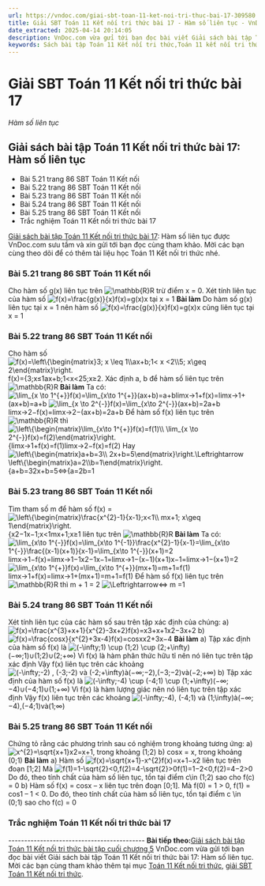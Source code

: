 ```yaml
---
url: https://vndoc.com/giai-sbt-toan-11-ket-noi-tri-thuc-bai-17-309580
title: Giải SBT Toán 11 Kết nối tri thức bài 17 - Hàm số liên tục - VnDoc.com
date_extracted: 2025-04-14 20:14:05
description: VnDoc.com vừa gửi tới bạn đọc bài viết Giải sách bài tập Toán 11 Kết nối tri thức bài 17: Hàm số liên tục. Mời các bạn cùng tham khảo để có thêm tài liệu giải sbt Toán 11 Kết nối tri thức nhé.
keywords: Sách bài tập Toán 11 Kết nối tri thức,Toán 11 kết nối tri thức,toán 11 kết nối,toán 11,sách bài tập toán 11,SBT toán 11,giải sách bài tập toán 11 kết nối tri thức,SBT toán 11 kết nối tri thức,giải SBT Toán 11,giải SBT toán 11 kết nối tri thức,giải sách bài tập toán 11,Giải sách bài tập Toán 11 Kết nối tri thức bài 17 Hàm số liên tục,Giải sách bài tập Toán 11 Kết nối tri thức bài 17,Hàm số liên tục
---
```


# Giải SBT Toán 11 Kết nối tri thức bài 17
 _Hàm số liên tục_
## Giải sách bài tập Toán 11 Kết nối tri thức bài 17: Hàm số liên tục
  * Bài 5.21 trang 86 SBT Toán 11 Kết nối
  * Bài 5.22 trang 86 SBT Toán 11 Kết nối
  * Bài 5.23 trang 86 SBT Toán 11 Kết nối
  * Bài 5.24 trang 86 SBT Toán 11 Kết nối
  * Bài 5.25 trang 86 SBT Toán 11 Kết nối
  * Trắc nghiệm Toán 11 Kết nối tri thức bài 17

[Giải sách bài tập Toán 11 Kết nối tri thức bài 17](<https://vndoc.com/giai-sbt-toan-11-ket-noi-tri-thuc-bai-17-309580>): Hàm số liên tục được VnDoc.com sưu tầm và xin gửi tới bạn đọc cùng tham khảo. Mời các bạn cùng theo dõi để có thêm tài liệu học Toán 11 Kết nối tri thức nhé.
### Bài 5.21 trang 86 SBT Toán 11 Kết nối
Cho hàm số g\(x\) liên tục trên ![\\mathbb{R}](https://i.vdoc.vn/data/image/blank.png)R trừ điểm x = 0. Xét tính liên tục của hàm số ![f\(x\)=\\frac{g\(x\)}{x}](https://i.vdoc.vn/data/image/blank.png)f\(x\)=g\(x\)x tại x = 1
**Bài làm**
Do hàm số g\(x\) liên tục tại x = 1 nên hàm số ![f\(x\)=\\frac{g\(x\)}{x}](https://i.vdoc.vn/data/image/blank.png)f\(x\)=g\(x\)x cũng liên tục tại x = 1
### Bài 5.22 trang 86 SBT Toán 11 Kết nối
Cho hàm số ![f\(x\)=\\left\\{\\begin{matrix}3; x \\leq 1\\\\ax+b;1< x <2\\\\5; x\\geq 2\\end{matrix}\\right.](https://i.vdoc.vn/data/image/blank.png)f\(x\)=\{3;x≤1ax+b;1<x<25;x≥2. Xác định a, b để hàm số liên tục trên ![\\mathbb{R}](https://i.vdoc.vn/data/image/blank.png)R
**Bài làm**
Ta có: ![\\lim_{x \\to 1^{+}}f\(x\)=\\lim_{x\\to 1^{+}}\(ax+b\)=a+b](https://i.vdoc.vn/data/image/blank.png)limx→1+f\(x\)=limx→1+\(ax+b\)=a+b
![\\lim_{x \\to 2^{-}}f\(x\)=\\lim_{x\\to 2^{-}}\(ax+b\)=2a+b](https://i.vdoc.vn/data/image/blank.png)limx→2−f\(x\)=limx→2−\(ax+b\)=2a+b
Để hàm số f\(x\) liên tục trên![\\mathbb{R}](https://i.vdoc.vn/data/image/blank.png)R thì ![\\left\\{\\begin{matrix}\\lim_{x\\to 1^{+}}f\(x\)=f\(1\)\\\\ \\lim_{x \\to 2^{-}}f\(x\)=f\(2\)\\end{matrix}\\right.](https://i.vdoc.vn/data/image/blank.png)\{limx→1+f\(x\)=f\(1\)limx→2−f\(x\)=f\(2\)
Hay ![\\left\\{\\begin{matrix}a+b=3\\\\ 2x+b=5\\end{matrix}\\right.\\Leftrightarrow \\left\\{\\begin{matrix}a=2\\\\b=1\\end{matrix}\\right.](https://i.vdoc.vn/data/image/blank.png)\{a+b=32x+b=5⇔\{a=2b=1
### Bài 5.23 trang 86 SBT Toán 11 Kết nối
Tìm tham số m để hàm số f\(x\) = ![\\left\\{\\begin{matrix}\\frac{x^{2}-1}{x-1};x<1\\\\ mx+1; x\\geq 1\\end{matrix}\\right.](https://i.vdoc.vn/data/image/blank.png)\{x2−1x−1;x<1mx+1;x≥1 liên tục trên ![\\mathbb{R}](https://i.vdoc.vn/data/image/blank.png)R
**Bài làm**
Ta có: ![\\lim_{x\\to 1^{-}}f\(x\)=\\lim_{x\\to 1^{-1}}\\frac{x^{2}-1}{x-1}=\\lim_{x\\to 1^{-}}\\frac{\(x-1\)\(x+1\)}{x-1}=\\lim_{x\\to 1^{-}}\(x+1\)=2](https://i.vdoc.vn/data/image/blank.png)limx→1−f\(x\)=limx→1−1x2−1x−1=limx→1−\(x−1\)\(x+1\)x−1=limx→1−\(x+1\)=2
![\\lim_{x\\to 1^{+}}f\(x\)=\\lim_{x\\to 1^{+}}\(mx+1\)=m+1=f\(1\)](https://i.vdoc.vn/data/image/blank.png)limx→1+f\(x\)=limx→1+\(mx+1\)=m+1=f\(1\)
Để hàm số f\(x\) liên tục trên ![\\mathbb{R}](https://i.vdoc.vn/data/image/blank.png)R thì m + 1 = 2 ![\\Leftrightarrow](https://i.vdoc.vn/data/image/blank.png)⇔ m =1
### Bài 5.24 trang 86 SBT Toán 11 Kết nối
Xét tính liên tục của các hàm số sau trên tập xác định của chúng:
a\) ![f\(x\)=\\frac{x^{3}+x+1}{x^{2}-3x+2}](https://i.vdoc.vn/data/image/blank.png)f\(x\)=x3+x+1x2−3x+2
b\) ![f\(x\)=\\frac{cosx}{x^{2}+3x-4}](https://i.vdoc.vn/data/image/blank.png)f\(x\)=cosxx2+3x−4
**Bài làm**
a\) Tập xác định của hàm số f\(x\) là ![\(-\\infty;1\) \\cup \(1;2\) \\cup \(2;+\\infty\)](https://i.vdoc.vn/data/image/blank.png)\(−∞;1\)∪\(1;2\)∪\(2;+∞\)
Vì f\(x\) là hàm phân thức hữu tỉ nên nó liên tục trên tập xác định
Vậy f\(x\) liên tục trên các khoảng ![\(-\\infty;-2\) , \(-3;-2\) và \(-2;+\\infty\)](https://i.vdoc.vn/data/image/blank.png)à\(−∞;−2\),\(−3;−2\)và\(−2;+∞\)
b\) Tập xác định của hàm số f\(x\) là ![\(-\\infty;-4\) \\cup \(-4;1\) \\cup \(1;+\\infty\)](https://i.vdoc.vn/data/image/blank.png)\(−∞;−4\)∪\(−4;1\)∪\(1;+∞\)
Vì f\(x\) là hàm lượng giác nên nó liên tục trên tập xác định
Vậy f\(x\) liên tục trên các khoảng ![\(-\\infty;-4\), \(-4;1\) và \(1;\\infty\)](https://i.vdoc.vn/data/image/blank.png)à\(−∞;−4\),\(−4;1\)và\(1;∞\)
### Bài 5.25 trang 86 SBT Toán 11 Kết nối
Chứng tỏ rằng các phương trình sau có nghiệm trong khoảng tương ứng:
a\) ![x^{2}=\\sqrt{x+1}](https://i.vdoc.vn/data/image/blank.png)x2=x+1, trong khoảng \(1;2\)
b\) cosx = x, trong khoảng \(0;1\)
**Bài làm**
a\) Hàm số ![f\(x\)=\\sqrt{x+1}-x^{2}](https://i.vdoc.vn/data/image/blank.png)f\(x\)=x+1−x2 liên tục trên đoạn \[1;2\]
Mà ![f\(1\)=1-\\sqrt{2}<0,f\(2\)=4-\\sqrt{2}>0](https://i.vdoc.vn/data/image/blank.png)f\(1\)=1−2<0,f\(2\)=4−2>0
Do đó, theo tính chất của hàm số liên tục, tồn tại điểm c\in \(1;2\) sao cho f\(c\) = 0
b\) Hàm số f\(x\) = cosx – x liên tục trên đoạn \[0;1\].
Mà f\(0\) = 1 > 0, f\(1\) = cos1 – 1 < 0.
Do đó, theo tính chất của hàm số liên tục, tồn tại điểm c \in \(0;1\) sao cho f\(c\) = 0
### Trắc nghiệm Toán 11 Kết nối tri thức bài 17
\-------------------------------------------
**Bài tiếp theo:**[Giải sách bài tập Toán 11 Kết nối tri thức bài tập cuối chương 5](<https://vndoc.com/giai-sbt-toan-11-ket-noi-tri-thuc-bai-tap-cuoi-chuong-5-309586>)
VnDoc.com vừa gửi tới bạn đọc bài viết Giải sách bài tập Toán 11 Kết nối tri thức bài 17: Hàm số liên tục. Mời các bạn cùng tham khảo thêm tại mục [Toán 11 Kết nối tri thức](<https://vndoc.com/toan-11-ket-noi-tri-thuc>), [giải SBT Toán 11 Kết nối tri thức](<https://vndoc.com/sach-bai-tap-toan-11-ket-noi-tri-thuc>).

